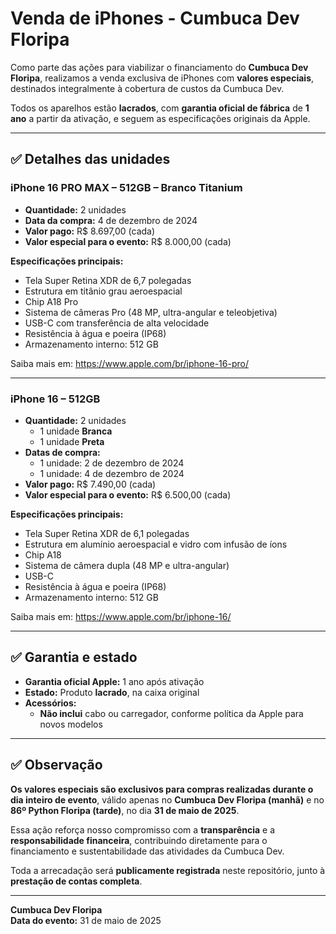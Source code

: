 # Venda de iPhones - Cumbuca Dev Floripa

Como parte das ações para viabilizar o financiamento do **Cumbuca Dev Floripa**, realizamos a venda exclusiva de iPhones com **valores especiais**, destinados integralmente à cobertura de custos da Cumbuca Dev.

Todos os aparelhos estão **lacrados**, com **garantia oficial de fábrica** de **1 ano** a partir da ativação, e seguem as especificações originais da Apple.  

---

## ✅ Detalhes das unidades

### iPhone 16 PRO MAX – 512GB – Branco Titanium

- **Quantidade:** 2 unidades  
- **Data da compra:** 4 de dezembro de 2024  
- **Valor pago:** R$ 8.697,00 (cada)  
- **Valor especial para o evento:** R$ 8.000,00 (cada)  

**Especificações principais:**  
- Tela Super Retina XDR de 6,7 polegadas  
- Estrutura em titânio grau aeroespacial  
- Chip A18 Pro  
- Sistema de câmeras Pro (48 MP, ultra-angular e teleobjetiva)  
- USB-C com transferência de alta velocidade  
- Resistência à água e poeira (IP68)  
- Armazenamento interno: 512 GB  

Saiba mais em: https://www.apple.com/br/iphone-16-pro/

---

### iPhone 16 – 512GB  

- **Quantidade:** 2 unidades  
  - 1 unidade **Branca**  
  - 1 unidade **Preta**  
- **Datas de compra:**  
  - 1 unidade: 2 de dezembro de 2024  
  - 1 unidade: 4 de dezembro de 2024  
- **Valor pago:** R$ 7.490,00 (cada)  
- **Valor especial para o evento:** R$ 6.500,00 (cada)  

**Especificações principais:**  
- Tela Super Retina XDR de 6,1 polegadas  
- Estrutura em alumínio aeroespacial e vidro com infusão de íons  
- Chip A18  
- Sistema de câmera dupla (48 MP e ultra-angular)  
- USB-C  
- Resistência à água e poeira (IP68)  
- Armazenamento interno: 512 GB  

Saiba mais em: https://www.apple.com/br/iphone-16/

---

## ✅ Garantia e estado

- **Garantia oficial Apple:** 1 ano após ativação  
- **Estado:** Produto **lacrado**, na caixa original  
- **Acessórios:**  
  - **Não inclui** cabo ou carregador, conforme política da Apple para novos modelos  

---

## ✅ Observação  

**Os valores especiais são exclusivos para compras realizadas durante o dia inteiro de evento**, válido apenas no **Cumbuca Dev Floripa (manhã)** e no **86º Python Floripa (tarde)**, no dia **31 de maio de 2025**.  

Essa ação reforça nosso compromisso com a **transparência** e a **responsabilidade financeira**, contribuindo diretamente para o financiamento e sustentabilidade das atividades da Cumbuca Dev.  

Toda a arrecadação será **publicamente registrada** neste repositório, junto à **prestação de contas completa**.  

---

**Cumbuca Dev Floripa**  
**Data do evento:** 31 de maio de 2025  
